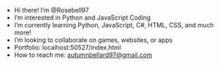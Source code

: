- Hi there! I’m @Rosebell97
- I’m interested in Python and JavaScript Coding
- I’m currently learning Python, JavaScript, C#, HTML, CSS, and much more!
- I’m looking to collaborate on games, websites, or apps
- Portfolio: localhost:50527/index.html
- How to reach me: autumnbellard97@gmail.com

<!---
Rosebell97/Rosebell97 is a ✨ special ✨ repository because its `README.md` (this file) appears on your GitHub profile.
You can click the Preview link to take a look at your changes.
--->

